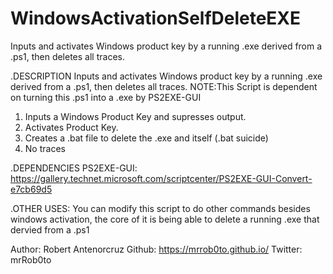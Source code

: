 # WindowsActivationSelfDeleteEXE
Inputs and activates Windows product key by a running .exe derived from a .ps1, then deletes all traces.

.DESCRIPTION
Inputs and activates Windows product key by a running .exe derived from a .ps1, then deletes all traces.
NOTE:This Script is dependent on turning this .ps1 into a .exe by PS2EXE-GUI

1) Inputs a Windows Product Key and supresses output.
2) Activates Product Key.
3) Creates a .bat file to delete the .exe and itself (.bat suicide)
4) No traces

.DEPENDENCIES
PS2EXE-GUI: https://gallery.technet.microsoft.com/scriptcenter/PS2EXE-GUI-Convert-e7cb69d5 

.OTHER USES:
You can modify this script to do other commands besides windows activation, 
the core of it is being able to delete a running .exe that dervied from a .ps1

Author: Robert Antenorcruz
Github: https://mrrob0to.github.io/
Twitter: mrRob0to
